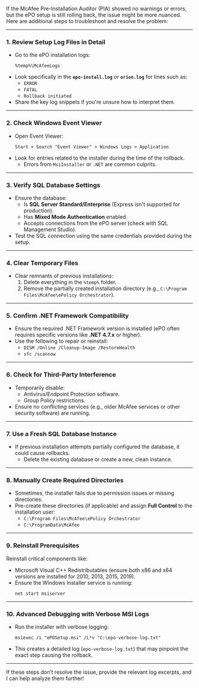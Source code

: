 If the McAfee Pre-Installation Auditor (PIA) showed no warnings or errors, but the ePO setup is still rolling back, the issue might be more nuanced. Here are additional steps to troubleshoot and resolve the problem:

---

### **1. Review Setup Log Files in Detail**
- Go to the ePO installation logs:
  ```
  %temp%\McAfeeLogs
  ```
- Look specifically in the **`epo-install.log`** or **`orion.log`** for lines such as:
  - `ERROR`
  - `FATAL`
  - `Rollback initiated`
- Share the key log snippets if you're unsure how to interpret them.

---

### **2. Check Windows Event Viewer**
- Open Event Viewer:
  ```
  Start > Search "Event Viewer" > Windows Logs > Application
  ```
- Look for entries related to the installer during the time of the rollback.
  - Errors from `MsiInstaller` or `.NET` are common culprits.

---

### **3. Verify SQL Database Settings**
- Ensure the database:
  - Is **SQL Server Standard/Enterprise** (Express isn't supported for production).
  - Has **Mixed Mode Authentication** enabled.
  - Accepts connections from the ePO server (check with SQL Management Studio).
- Test the SQL connection using the same credentials provided during the setup.

---

### **4. Clear Temporary Files**
- Clear remnants of previous installations:
  1. Delete everything in the `%temp%` folder.
  2. Remove the partially created installation directory (e.g., `C:\Program Files\McAfee\ePolicy Orchestrator`).

---

### **5. Confirm .NET Framework Compatibility**
- Ensure the required .NET Framework version is installed (ePO often requires specific versions like **.NET 4.7.x** or higher).
- Use the following to repair or reinstall:
  - `DISM /Online /Cleanup-Image /RestoreHealth`
  - `sfc /scannow`

---

### **6. Check for Third-Party Interference**
- Temporarily disable:
  - Antivirus/Endpoint Protection software.
  - Group Policy restrictions.
- Ensure no conflicting services (e.g., older McAfee services or other security software) are running.

---

### **7. Use a Fresh SQL Database Instance**
- If previous installation attempts partially configured the database, it could cause rollbacks.
  - Delete the existing database or create a new, clean instance.

---

### **8. Manually Create Required Directories**
- Sometimes, the installer fails due to permission issues or missing directories.
- Pre-create these directories (if applicable) and assign **Full Control** to the installation user:
  - `C:\Program Files\McAfee\ePolicy Orchestrator`
  - `C:\ProgramData\McAfee`

---

### **9. Reinstall Prerequisites**
Reinstall critical components like:
- Microsoft Visual C++ Redistributables (ensure both x86 and x64 versions are installed for 2010, 2013, 2015, 2019).
- Ensure the Windows Installer service is running:
  ```
  net start msiserver
  ```

---

### **10. Advanced Debugging with Verbose MSI Logs**
- Run the installer with verbose logging:
  ```
  msiexec /i "ePOSetup.msi" /L*v "C:\epo-verbose-log.txt"
  ```
- This creates a detailed log (`epo-verbose-log.txt`) that may pinpoint the exact step causing the rollback.

---

If these steps don’t resolve the issue, provide the relevant log excerpts, and I can help analyze them further!
